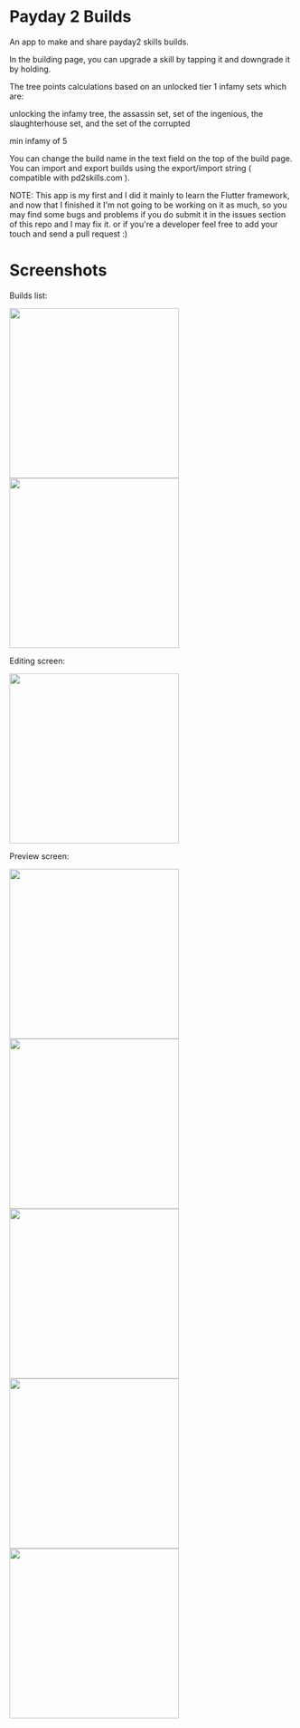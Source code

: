 # Payday 2 Builds

An app to make and share payday2 skills builds.

In the building page, you can upgrade a skill by tapping it and downgrade it by holding.

The tree points calculations based on an unlocked tier 1 infamy sets which are:

unlocking the infamy tree, the assassin set, set of the ingenious, the slaughterhouse set, and the set of the corrupted

min infamy of 5

You can change the build name in the text field on the top of the build page.
You can import and export builds using the export/import string ( compatible with pd2skills.com ).

NOTE: This app is my first and I did it mainly to learn the Flutter framework, and now that I finished it I'm not going to be working on it as much, so you may find some bugs and problems if you do submit it in the issues section of this repo and I may fix it. or if you're a developer feel free to add your touch and send a pull request :)

# Screenshots
Builds list:

<img src="https://user-images.githubusercontent.com/57017872/88794934-df0aec00-d1a7-11ea-9dfb-1fbfdef0a7fb.png" width="300"> <img src="https://user-images.githubusercontent.com/57017872/88794936-df0aec00-d1a7-11ea-94cb-003ce32a636c.png" width="300">

Editing screen:

<img src="https://user-images.githubusercontent.com/57017872/88794938-dfa38280-d1a7-11ea-956f-27877384fe83.png" width="300">

Preview screen:

<img src="https://user-images.githubusercontent.com/57017872/88794925-dc0ffb80-d1a7-11ea-8561-78078dd712f6.png" width="300"> <img src="https://user-images.githubusercontent.com/57017872/88794928-dca89200-d1a7-11ea-88af-8de205b52380.png" width="300"> <img src="https://user-images.githubusercontent.com/57017872/88794930-dd412880-d1a7-11ea-871d-e36762d907f7.png" width="300"> <img src="https://user-images.githubusercontent.com/57017872/88794932-ddd9bf00-d1a7-11ea-9452-06993c76c34f.png" width="300"> <img src="https://user-images.githubusercontent.com/57017872/88794933-de725580-d1a7-11ea-8ba9-53898f4eb0ab.png" width="300">

